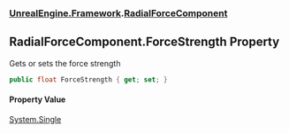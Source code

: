 ### [UnrealEngine.Framework](./UnrealEngine-Framework.md 'UnrealEngine.Framework').[RadialForceComponent](./UnrealEngine-Framework-RadialForceComponent.md 'UnrealEngine.Framework.RadialForceComponent')
## RadialForceComponent.ForceStrength Property
Gets or sets the force strength  
```csharp
public float ForceStrength { get; set; }
```
#### Property Value
[System.Single](https://docs.microsoft.com/en-us/dotnet/api/System.Single 'System.Single')  
